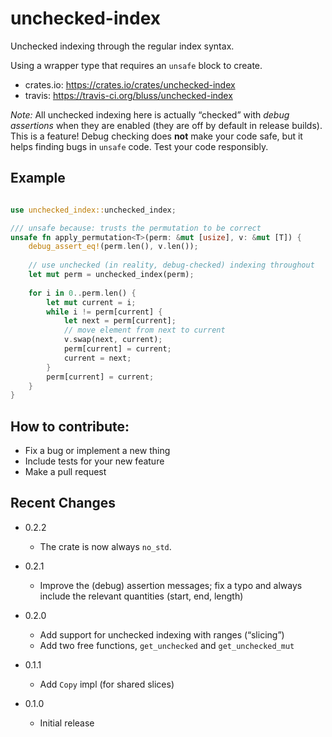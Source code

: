 
# unchecked-index

Unchecked indexing through the regular index syntax.

Using a wrapper type that requires an `unsafe` block to create.

- crates.io: https://crates.io/crates/unchecked-index
- travis: https://travis-ci.org/bluss/unchecked-index

*Note:* All unchecked indexing here is actually “checked” with *debug
assertions* when they are enabled (they are off by default in release
builds). This is a feature! Debug checking does **not** make your code safe,
 but it helps finding bugs in `unsafe` code. Test your code responsibly.

## Example

```rust

use unchecked_index::unchecked_index;

/// unsafe because: trusts the permutation to be correct
unsafe fn apply_permutation<T>(perm: &mut [usize], v: &mut [T]) {
    debug_assert_eq!(perm.len(), v.len());
    
    // use unchecked (in reality, debug-checked) indexing throughout
    let mut perm = unchecked_index(perm);
    
    for i in 0..perm.len() {
        let mut current = i;
        while i != perm[current] {
            let next = perm[current];
            // move element from next to current
            v.swap(next, current);
            perm[current] = current;
            current = next;
        }
        perm[current] = current;
    }
}
```

## How to contribute:

- Fix a bug or implement a new thing
- Include tests for your new feature
- Make a pull request


## Recent Changes

- 0.2.2

  - The crate is now always `no_std`.

- 0.2.1

  - Improve the (debug) assertion messages; fix a typo and always include
    the relevant quantities (start, end, length)

- 0.2.0

  - Add support for unchecked indexing with ranges (“slicing”)
  - Add two free functions, `get_unchecked` and `get_unchecked_mut`

- 0.1.1

  - Add `Copy` impl (for shared slices)

- 0.1.0

  - Initial release
